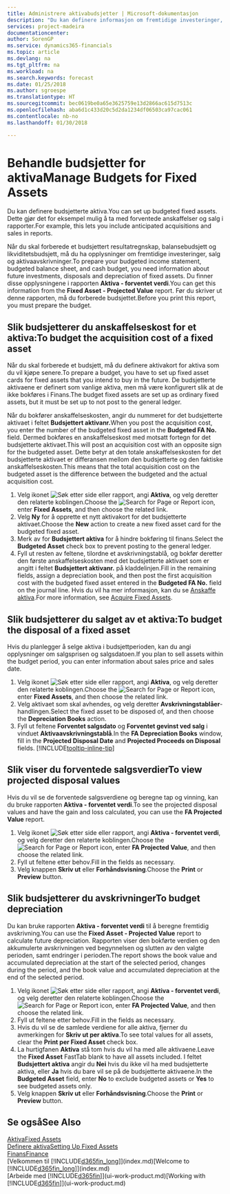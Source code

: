 ```yaml
---
title: Administrere aktivabudsjetter | Microsoft-dokumentasjon
description: "Du kan definere informasjon om fremtidige investeringer, salg og avskrivning av aktiva for å bidra til å klargjøre budsjetter og prognoser."
services: project-madeira
documentationcenter: 
author: SorenGP
ms.service: dynamics365-financials
ms.topic: article
ms.devlang: na
ms.tgt_pltfrm: na
ms.workload: na
ms.search.keywords: forecast
ms.date: 01/25/2018
ms.author: sgroespe
ms.translationtype: HT
ms.sourcegitcommit: bec0619be0a65e3625759e13d2866ac615d7513c
ms.openlocfilehash: aba6d1c433d20c5d2da1234df06503ca97cac061
ms.contentlocale: nb-no
ms.lasthandoff: 01/30/2018

---
```

# <a name="manage-budgets-for-fixed-assets"></a><span data-ttu-id="9a28d-103">Behandle budsjetter for aktiva</span><span class="sxs-lookup"><span data-stu-id="9a28d-103">Manage Budgets for Fixed Assets</span></span>
<span data-ttu-id="9a28d-104">Du kan definere budsjetterte aktiva.</span><span class="sxs-lookup"><span data-stu-id="9a28d-104">You can set up budgeted fixed assets.</span></span> <span data-ttu-id="9a28d-105">Dette gjør det for eksempel mulig å ta med forventede anskaffelser og salg i rapporter.</span><span class="sxs-lookup"><span data-stu-id="9a28d-105">For example, this lets you include anticipated acquisitions and sales in reports.</span></span>  

<span data-ttu-id="9a28d-106">Når du skal forberede et budsjettert resultatregnskap, balansebudsjett og likviditetsbudsjett, må du ha opplysninger om fremtidige investeringer, salg og aktivaavskrivninger.</span><span class="sxs-lookup"><span data-stu-id="9a28d-106">To prepare your budgeted income statement, budgeted balance sheet, and cash budget, you need information about future investments, disposals and depreciation of fixed assets.</span></span> <span data-ttu-id="9a28d-107">Du finner disse opplysningene i rapporten **Aktiva - forventet verdi**.</span><span class="sxs-lookup"><span data-stu-id="9a28d-107">You can get this information from the **Fixed Asset - Projected Value** report.</span></span> <span data-ttu-id="9a28d-108">Før du skriver ut denne rapporten, må du forberede budsjettet.</span><span class="sxs-lookup"><span data-stu-id="9a28d-108">Before you print this report, you must prepare the budget.</span></span>  

## <a name="to-budget-the-acquisition-cost-of-a-fixed-asset"></a><span data-ttu-id="9a28d-109">Slik budsjetterer du anskaffelseskost for et aktiva:</span><span class="sxs-lookup"><span data-stu-id="9a28d-109">To budget the acquisition cost of a fixed asset</span></span>
<span data-ttu-id="9a28d-110">Når du skal forberede et budsjett, må du definere aktivakort for aktiva som du vil kjøpe senere.</span><span class="sxs-lookup"><span data-stu-id="9a28d-110">To prepare a budget, you have to set up fixed asset cards for fixed assets that you intend to buy in the future.</span></span> <span data-ttu-id="9a28d-111">De budsjetterte aktivaene er definert som vanlige aktiva, men må være konfigurert slik at de ikke bokføres i Finans.</span><span class="sxs-lookup"><span data-stu-id="9a28d-111">The budget fixed assets are set up as ordinary fixed assets, but it must be set up to not post to the general ledger.</span></span>

<span data-ttu-id="9a28d-112">Når du bokfører anskaffelseskosten, angir du nummeret for det budsjetterte aktivaet i feltet **Budsjettert aktivanr.**</span><span class="sxs-lookup"><span data-stu-id="9a28d-112">When you post the acquisition cost, you enter the number of the budgeted fixed asset in the **Budgeted FA No.** field.</span></span> <span data-ttu-id="9a28d-113">Dermed bokføres en anskaffelseskost med motsatt fortegn for det budsjetterte aktivaet.</span><span class="sxs-lookup"><span data-stu-id="9a28d-113">This will post an acquisition cost with an opposite sign for the budgeted asset.</span></span> <span data-ttu-id="9a28d-114">Dette betyr at den totale anskaffelseskosten for det budsjetterte aktivaet er differansen mellom den budsjetterte og den faktiske anskaffelseskosten.</span><span class="sxs-lookup"><span data-stu-id="9a28d-114">This means that the total acquisition cost on the budgeted asset is the difference between the budgeted and the actual acquisition cost.</span></span>

1. <span data-ttu-id="9a28d-115">Velg ikonet ![Søk etter side eller rapport](media/ui-search/search_small.png "Søk etter side eller rapport"), angi **Aktiva**, og velg deretter den relaterte koblingen.</span><span class="sxs-lookup"><span data-stu-id="9a28d-115">Choose the ![Search for Page or Report](media/ui-search/search_small.png "Search for Page or Report icon") icon, enter **Fixed Assets**, and then choose the related link.</span></span>
2. <span data-ttu-id="9a28d-116">Velg **Ny** for å opprette et nytt aktivakort for det budsjetterte aktivaet.</span><span class="sxs-lookup"><span data-stu-id="9a28d-116">Choose the **New** action to create a new fixed asset card for the budgeted fixed asset.</span></span>
3. <span data-ttu-id="9a28d-117">Merk av for **Budsjettert aktiva** for å hindre bokføring til finans.</span><span class="sxs-lookup"><span data-stu-id="9a28d-117">Select the **Budgeted Asset** check box to prevent posting to the general ledger.</span></span>
4. <span data-ttu-id="9a28d-118">Fyll ut resten av feltene, tilordne et avskrivningstablå, og bokfør deretter den første anskaffelseskosten med det budsjetterte aktivaet som er angitt i feltet **Budsjettert aktivanr.** på kladdelinjen.</span><span class="sxs-lookup"><span data-stu-id="9a28d-118">Fill in the remaining fields, assign a depreciation book, and then post the first acquisition cost with the budgeted fixed asset entered in the **Budgeted FA No.** field on the journal line.</span></span> <span data-ttu-id="9a28d-119">Hvis du vil ha mer informasjon, kan du se [Anskaffe aktiva](fa-how-acquire.md).</span><span class="sxs-lookup"><span data-stu-id="9a28d-119">For more information, see [Acquire Fixed Assets](fa-how-acquire.md).</span></span>

## <a name="to-budget-the-disposal-of-a-fixed-asset"></a><span data-ttu-id="9a28d-120">Slik budsjetterer du salget av et aktiva:</span><span class="sxs-lookup"><span data-stu-id="9a28d-120">To budget the disposal of a fixed asset</span></span>
<span data-ttu-id="9a28d-121">Hvis du planlegger å selge aktiva i budsjettperioden, kan du angi opplysninger om salgsprisen og salgsdatoen.</span><span class="sxs-lookup"><span data-stu-id="9a28d-121">If you plan to sell assets within the budget period, you can enter information about sales price and sales date.</span></span>

1. <span data-ttu-id="9a28d-122">Velg ikonet ![Søk etter side eller rapport](media/ui-search/search_small.png "Søk etter side eller rapport"), angi **Aktiva**, og velg deretter den relaterte koblingen.</span><span class="sxs-lookup"><span data-stu-id="9a28d-122">Choose the ![Search for Page or Report](media/ui-search/search_small.png "Search for Page or Report icon") icon, enter **Fixed Assets**, and then choose the related link.</span></span>
2. <span data-ttu-id="9a28d-123">Velg aktivaet som skal avhendes, og velg deretter **Avskrivningstablåer**-handlingen.</span><span class="sxs-lookup"><span data-stu-id="9a28d-123">Select the fixed asset to be disposed of, and then choose the **Depreciation Books** action.</span></span>
3. <span data-ttu-id="9a28d-124">Fyll ut feltene **Forventet salgsdato** og **Forventet gevinst ved salg** i vinduet **Aktivaavskrivningstablå**.</span><span class="sxs-lookup"><span data-stu-id="9a28d-124">In the **FA Depreciation Books** window, fill in the **Projected Disposal Date** and **Projected Proceeds on Disposal** fields.</span></span> [!INCLUDE[tooltip-inline-tip](includes/tooltip-inline-tip_md.md)]

## <a name="to-view-projected-disposal-values"></a><span data-ttu-id="9a28d-125">Slik viser du forventede salgsverdier</span><span class="sxs-lookup"><span data-stu-id="9a28d-125">To view projected disposal values</span></span>
<span data-ttu-id="9a28d-126">Hvis du vil se de forventede salgsverdiene og beregne tap og vinning, kan du bruke rapporten **Aktiva - forventet verdi**.</span><span class="sxs-lookup"><span data-stu-id="9a28d-126">To see the projected disposal values and have the gain and loss calculated, you can use the **FA Projected Value** report.</span></span>

1. <span data-ttu-id="9a28d-127">Velg ikonet ![Søk etter side eller rapport](media/ui-search/search_small.png "Søk etter side eller rapport"), angi **Aktiva - forventet verdi**, og velg deretter den relaterte koblingen.</span><span class="sxs-lookup"><span data-stu-id="9a28d-127">Choose the ![Search for Page or Report](media/ui-search/search_small.png "Search for Page or Report icon") icon, enter **FA Projected Value**, and then choose the related link.</span></span>
2. <span data-ttu-id="9a28d-128">Fyll ut feltene etter behov.</span><span class="sxs-lookup"><span data-stu-id="9a28d-128">Fill in the fields as necessary.</span></span>
3. <span data-ttu-id="9a28d-129">Velg knappen **Skriv ut** eller **Forhåndsvisning**.</span><span class="sxs-lookup"><span data-stu-id="9a28d-129">Choose the **Print** or **Preview** button.</span></span>

## <a name="to-budget-depreciation"></a><span data-ttu-id="9a28d-130">Slik budsjetterer du avskrivninger</span><span class="sxs-lookup"><span data-stu-id="9a28d-130">To budget depreciation</span></span>
<span data-ttu-id="9a28d-131">Du kan bruke rapporten **Aktiva - forventet verdi** til å beregne fremtidig avskrivning.</span><span class="sxs-lookup"><span data-stu-id="9a28d-131">You can use the **Fixed Asset - Projected Value** report to calculate future depreciation.</span></span> <span data-ttu-id="9a28d-132">Rapporten viser den bokførte verdien og den akkumulerte avskrivningen ved begynnelsen og slutten av den valgte perioden, samt endringer i perioden.</span><span class="sxs-lookup"><span data-stu-id="9a28d-132">The report shows the book value and accumulated depreciation at the start of the selected period, changes during the period, and the book value and accumulated depreciation at the end of the selected period.</span></span>

1. <span data-ttu-id="9a28d-133">Velg ikonet ![Søk etter side eller rapport](media/ui-search/search_small.png "Søk etter side eller rapport"), angi **Aktiva - forventet verdi**, og velg deretter den relaterte koblingen.</span><span class="sxs-lookup"><span data-stu-id="9a28d-133">Choose the ![Search for Page or Report](media/ui-search/search_small.png "Search for Page or Report icon") icon, enter **FA Projected Value**, and then choose the related link.</span></span>
2. <span data-ttu-id="9a28d-134">Fyll ut feltene etter behov.</span><span class="sxs-lookup"><span data-stu-id="9a28d-134">Fill in the fields as necessary.</span></span>
3. <span data-ttu-id="9a28d-135">Hvis du vil se de samlede verdiene for alle aktiva, fjerner du avmerkingen for **Skriv ut per aktiva**.</span><span class="sxs-lookup"><span data-stu-id="9a28d-135">To see total values for all assets, clear the **Print per Fixed Asset** check box.</span></span>
4. <span data-ttu-id="9a28d-136">La hurtigfanen **Aktiva** stå tom hvis du vil ha med alle aktivaene.</span><span class="sxs-lookup"><span data-stu-id="9a28d-136">Leave the **Fixed Asset** FastTab blank to have all assets included.</span></span> <span data-ttu-id="9a28d-137">I feltet **Budsjettert aktiva** angir du **Nei** hvis du ikke vil ha med budsjetterte aktiva, eller **Ja** hvis du bare vil se på de budsjetterte aktivaene.</span><span class="sxs-lookup"><span data-stu-id="9a28d-137">In the **Budgeted Asset** field, enter **No** to exclude budgeted assets or **Yes** to see budgeted assets only.</span></span>
5. <span data-ttu-id="9a28d-138">Velg knappen **Skriv ut** eller **Forhåndsvisning**.</span><span class="sxs-lookup"><span data-stu-id="9a28d-138">Choose the **Print** or **Preview** button.</span></span>

## <a name="see-also"></a><span data-ttu-id="9a28d-139">Se også</span><span class="sxs-lookup"><span data-stu-id="9a28d-139">See Also</span></span>
[<span data-ttu-id="9a28d-140">Aktiva</span><span class="sxs-lookup"><span data-stu-id="9a28d-140">Fixed Assets</span></span>](fa-manage.md)  
[<span data-ttu-id="9a28d-141">Definere aktiva</span><span class="sxs-lookup"><span data-stu-id="9a28d-141">Setting Up Fixed Assets</span></span>](fa-setup.md)  
[<span data-ttu-id="9a28d-142">Finans</span><span class="sxs-lookup"><span data-stu-id="9a28d-142">Finance</span></span>](finance.md)  
<span data-ttu-id="9a28d-143">[Velkommen til [!INCLUDE[d365fin_long](includes/d365fin_long_md.md)]](index.md)</span><span class="sxs-lookup"><span data-stu-id="9a28d-143">[Welcome to [!INCLUDE[d365fin_long](includes/d365fin_long_md.md)]](index.md)</span></span>  
<span data-ttu-id="9a28d-144">[Arbeide med [!INCLUDE[d365fin](includes/d365fin_md.md)]](ui-work-product.md)</span><span class="sxs-lookup"><span data-stu-id="9a28d-144">[Working with [!INCLUDE[d365fin](includes/d365fin_md.md)]](ui-work-product.md)</span></span>

